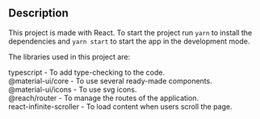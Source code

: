 ## Description

This project is made with React. To start the project run `yarn` to install the dependencies and `yarn start` to start the app in the development mode.

The libraries used in this project are:

typescript - To add type-checking to the code.<br />
@material-ui/core - To use several ready-made components.<br />
@material-ui/icons - To use svg icons.<br />
@reach/router - To manage the routes of the application.<br />
react-infinite-scroller - To load content when users scroll the page.
